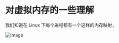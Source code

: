 # 对虚拟内存的一些理解

我们知道在 Linux 下每个进程都有一个这样的内存映射，

![image](https://user-images.githubusercontent.com/56211928/148492990-af693a86-0b2f-4524-9ee8-0ec09bd396b8.png)
